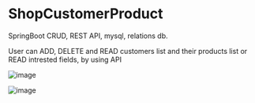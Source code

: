 # ShopCustomerProduct
SpringBoot CRUD, REST API, mysql, relations db.

User can ADD, DELETE and READ customers list and their products list or READ intrested fields, by using API


![image](https://user-images.githubusercontent.com/80157748/185966792-2d20da3a-7ecf-4541-b471-d79e5fd1a4e1.png)

![image](https://user-images.githubusercontent.com/80157748/185967277-90836b90-e3f7-4e51-b7ed-12eb7582f389.png)
